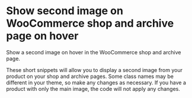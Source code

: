 # Show second image on WooCommerce shop and archive page on hover
Show a second image on hover in the WooCommerce shop and archive page.

These short snippets will allow you to display a second image from your product on your shop and archive pages. Some class names may be different in your theme, so make any changes as necessary. If you have a product with only the main image, the code will not apply any changes.
